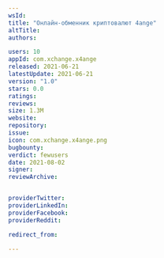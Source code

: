 ```yaml
---
wsId: 
title: "Онлайн-обменник криптовалют 4ange"
altTitle: 
authors:

users: 10
appId: com.xchange.x4ange
released: 2021-06-21
latestUpdate: 2021-06-21
version: "1.0"
stars: 0.0
ratings: 
reviews: 
size: 1.3M
website: 
repository: 
issue: 
icon: com.xchange.x4ange.png
bugbounty: 
verdict: fewusers
date: 2021-08-02
signer: 
reviewArchive:


providerTwitter: 
providerLinkedIn: 
providerFacebook: 
providerReddit: 

redirect_from:

---
```




